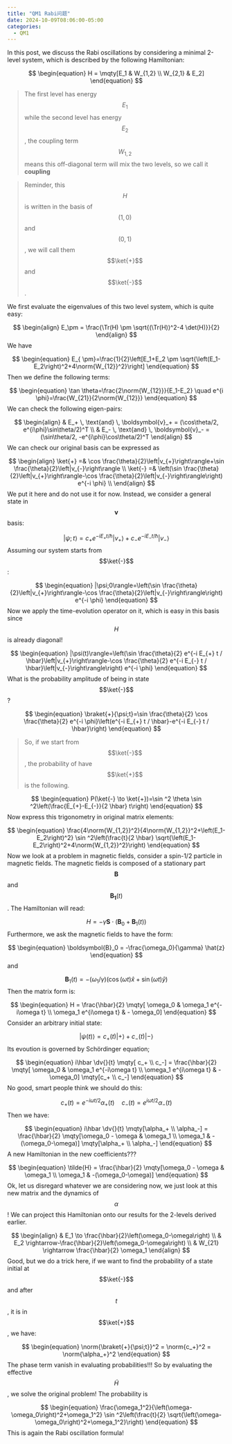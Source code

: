 ```yaml
---
title: "QM1 Rabi问题"
date: 2024-10-09T08:06:00-05:00
categories:
  - QM1
---
```

In this post, we discuss the Rabi oscillations by considering a minimal 2-level system, which is described by the following Hamiltonian:

$$
\begin{equation}
  H = \mqty[E_1 & W_{1,2} \\ W_{2,1} & E_2]
\end{equation}
$$

> The first level has energy $$E_1$$ while the second level has energy $$E_2$$, the coupling term $$W_{1,2}$$ means this off-diagonal term will mix the two levels, so we call it **coupling**

> Reminder, this $$H$$ is written in the basis of $$(1,0)$$ and $$(0,1)$$, we will call them $$\ket{+}$$ and $$\ket{-}$$.

We first evaluate the eigenvalues of this two level system, which is quite easy:

$$
\begin{align}
  E_\pm = \frac{\Tr(H) \pm \sqrt{(\Tr(H))^2-4 \det(H)}}{2}
\end{align}
$$
We have

$$
\begin{equation}
  E_{ \pm}=\frac{1}{2}\left[E_1+E_2 \pm \sqrt{\left(E_1-E_2\right)^2+4\norm{W_{12}}^2}\right]
\end{equation}
$$
Then we define the following terms:


$$
\begin{equation}
  \tan \theta=\frac{2\norm{W_{12}}}{E_1-E_2} \quad e^{i \phi}=\frac{W_{21}}{2\norm{W_{12}}}
\end{equation}
$$
We can check the following eigen-pairs:

$$
\begin{align}
  & E_+ \, \text{and} \,  \boldsymbol{v}_+ = (\cos\theta/2, e^{i\phi}\sin\theta/2)^T \\
  & E_- \, \text{and} \, \boldsymbol{v}_- = (\sin\theta/2, -e^{i\phi}\cos\theta/2)^T
\end{align}
$$
We can check our original basis can be expressed as

$$
\begin{align}
  \ket{+} =& \cos \frac{\theta}{2}\left|v_{+}\right\rangle+\sin \frac{\theta}{2}\left|v_{-}\right\rangle \\
  \ket{-} =& \left(\sin \frac{\theta}{2}\left|v_{+}\right\rangle-\cos \frac{\theta}{2}\left|v_{-}\right\rangle\right) e^{-i \phi} \\
\end{align}
$$
We put it here and do not use it for now. Instead, we consider a general state in $$\boldsymbol{v}$$ basis:

$$
\begin{equation}
  |\psi;t\rangle=c_{+} e^{-i E_{+} t / \hbar}\left|v_{+}\right\rangle+c_{-} e^{-i E_{-} t / \hbar}\left|v_{-}\right\rangle
\end{equation}
$$
Assuming our system starts from $$\ket{-}$$:

$$
\begin{equation}
  |\psi;0\rangle=\left(\sin \frac{\theta}{2}\left|v_{+}\right\rangle-\cos \frac{\theta}{2}\left|v_{-}\right\rangle\right) e^{-i \phi}
\end{equation}
$$
Now we apply the time-evolution operator on it, which is easy in this basis since $$H$$ is already diagonal!


$$
\begin{equation}
  |\psi(t)\rangle=\left(\sin \frac{\theta}{2} e^{-i E_{+} t / \hbar}\left|v_{+}\right\rangle-\cos \frac{\theta}{2} e^{-i E_{-} t / \hbar}\left|v_{-}\right\rangle\right) e^{-i \phi}
\end{equation}
$$
What is the probability amplitude of being in state $$\ket{-}$$?

$$
\begin{equation}
  \braket{+}{\psi;t}=\sin \frac{\theta}{2} \cos \frac{\theta}{2} e^{-i \phi}\left(e^{-i E_{+} t / \hbar}-e^{-i E_{-} t / \hbar}\right)
\end{equation}
$$
> So, if we start from $$\ket{-}$$, the probability of have $$\ket{+}$$ is the following.

$$
\begin{equation}
  P(\ket{-} \to \ket{+})=\sin ^2 \theta \sin ^2\left(\frac{E_{+}-E_{-}}{2 \hbar} t\right)
\end{equation}
$$
Now express this trigonometry in original matrix elements:

$$
\begin{equation}
  \frac{4\norm{W_{1,2}}^2}{4\norm{W_{1,2}}^2+\left(E_1-E_2\right)^2} \sin ^2\left(\frac{t}{2 \hbar} \sqrt{\left(E_1-E_2\right)^2+4\norm{W_{1,2}}^2}\right)
\end{equation}
$$
Now we look at a problem in magnetic fields, consider a spin-1/2 particle in magnetic fields. The magnetic fields is composed of a stationary part $$\boldsymbol{B}$$ and $$\boldsymbol{B_1}(t)$$. The Hamiltonian will read:

$$
\begin{equation}
  H=-\gamma \boldsymbol{S} \cdot\left(\boldsymbol{B}_0+\boldsymbol{B}_1(t)\right)
\end{equation}
$$
Furthermore, we ask the magnetic fields to have the form:

$$
\begin{equation}
  \boldsymbol{B}_0 = -\frac{\omega_0}{\gamma} \hat{z}
\end{equation}
$$
and

$$
\begin{equation}
  \boldsymbol{B}_1(t)=-\left(\omega_1 / \gamma\right)(\cos (\omega t) \hat{x}+\sin (\omega t) \hat{y})
\end{equation}
$$
Then the matrix form is:

$$
\begin{equation}
  H = \frac{\hbar}{2} \mqty[ \omega_0 & \omega_1 e^{-i\omega t} \\ \omega_1 e^{i\omega t} & - \omega_0]
\end{equation}
$$
Consider an arbitrary initial state:

$$
\begin{equation}
  |\psi(t)\rangle=c_{+}(t)|+\rangle+c_{-}(t)|-\rangle
\end{equation}
$$
Its evoution is governed by Schördinger equation;

$$
\begin{equation}
  i\hbar \dv{}{t} \mqty[ c_+ \\ c_-] = \frac{\hbar}{2} \mqty[ \omega_0 & \omega_1 e^{-i\omega t} \\ \omega_1 e^{i\omega t} & - \omega_0] \mqty[c_+ \\ c_-]
\end{equation}
$$
No good, smart people think we should do this:

$$
\begin{equation}
  c_{+}(t)=e^{-i \omega t / 2} \alpha_{+}(t) \quad c_{-}(t)=e^{i \omega t / 2} \alpha_{-}(t)
\end{equation}
$$
Then we have:


$$
\begin{equation}
  i\hbar \dv{}{t} \mqty[\alpha_+ \\ \alpha_-] = \frac{\hbar}{2} \mqty[\omega_0 - \omega & \omega_1 \\ \omega_1 & -(\omega_0-\omega)] \mqty[\alpha_+ \\ \alpha_-]
\end{equation}
$$
A new Hamiltonian in the new coefficients???

$$
\begin{equation}
  \tilde{H} = \frac{\hbar}{2} \mqty[\omega_0 - \omega & \omega_1 \\ \omega_1 & -(\omega_0-\omega)]
\end{equation}
$$
Ok, let us disregard whatever we are considering now, we just look at this new matrix and the dynamics of $$\alpha$$! We can project this Hamiltonian onto our results for the 2-levels derived earlier.

$$
\begin{align}
  & E_1 \to \frac{\hbar}{2}\left(\omega_0-\omega\right) \\
  & E_2 \rightarrow-\frac{\hbar}{2}\left(\omega_0-\omega\right) \\
  & W_{21} \rightarrow \frac{\hbar}{2} \omega_1
\end{align}
$$
Good, but we do a trick here, if we want to find the probability of a state initial at $$\ket{-}$$ and after $$t$$, it is in $$\ket{+}$$, we have:

$$
\begin{equation}
  \norm{\braket{+}{\psi;t}}^2 = \norm{c_+}^2 = \norm{\alpha_+}^2
\end{equation}
$$
The phase term vanish in evaluating probabilities!!! So by evaluating the effective $$\tilde{H}$$, we solve the original problem! The probability is

$$
\begin{equation}
  \frac{\omega_1^2}{\left(\omega-\omega_0\right)^2+\omega_1^2} \sin ^2\left(\frac{t}{2} \sqrt{\left(\omega-\omega_0\right)^2+\omega_1^2}\right)
\end{equation}
$$
This is again the Rabi oscillation formula!